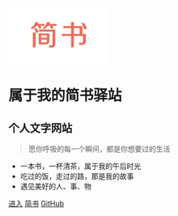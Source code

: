 ![logo](images/logo.png)
# 属于我的简书驿站
## 个人文字网站
> 愿你呼吸的每一个瞬间，都是你想要过的生活

* 一本书，一杯清茶，属于我的午后时光
* 吃过的饭，走过的路，那是我的故事
* 遇见美好的人、事、物

[进入](https://lavendergirl.github.io/TEXT/#/%E6%96%87%E5%AD%97%E9%A9%BF%E7%AB%99/%E9%A6%96%E9%A1%B5)
[简书](https://www.jianshu.com/u/8fc85165da02)
[GitHub](https://github.com/lavenderGirl?tab=repositories)